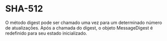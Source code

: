# SHA-512
O método digest pode ser chamado uma vez para um determinado número de atualizações. Após a chamada do digest, o objeto MessageDigest é redefinido para seu estado inicializado.

